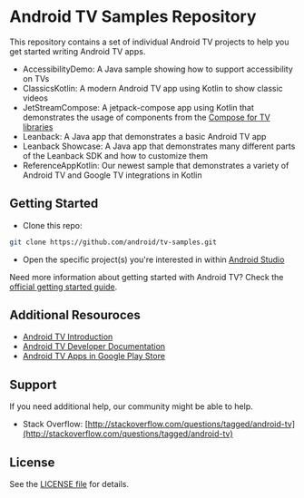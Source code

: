 Android TV Samples Repository
=============================

This repository contains a set of individual Android TV projects to help you get started writing Android TV apps.

- AccessibilityDemo: A Java sample showing how to support accessibility on TVs
- ClassicsKotlin: A modern Android TV app using Kotlin to show classic videos
- JetStreamCompose: A jetpack-compose app using Kotlin that demonstrates the usage of components from the [Compose for TV libraries](https://developer.android.com/jetpack/androidx/releases/tv)
- Leanback: A Java app that demonstrates a basic Android TV app
- Leanback Showcase: A Java app that demonstrates many different parts of the Leanback SDK and how to customize them
- ReferenceAppKotlin: Our newest sample that demonstrates a variety of Android TV and Google TV integrations in Kotlin

## Getting Started

- Clone this repo:

```sh
git clone https://github.com/android/tv-samples.git
```

- Open the specific project(s) you're interested in within [Android Studio][studio]

Need more information about getting started with Android TV? Check the [official getting started guide][getting-started].

## Additional Resouroces

- [Android TV Introduction](http://www.android.com/tv/)
- [Android TV Developer Documentation](http://developer.android.com/tv)
- [Android TV Apps in Google Play Store][store-apps]

## Support

If you need additional help, our community might be able to help.

- Stack Overflow: [http://stackoverflow.com/questions/tagged/android-tv](http://stackoverflow.com/questions/tagged/android-tv)

## License

See the [LICENSE file][license] for details.

[studio]: https://developer.android.com/tools/studio/index.html
[getting-started]: https://developer.android.com/training/tv/start/start.html
[store-apps]: https://play.google.com/store/apps/collection/promotion_3000e26_androidtv_apps_all
[license]: LICENSE
